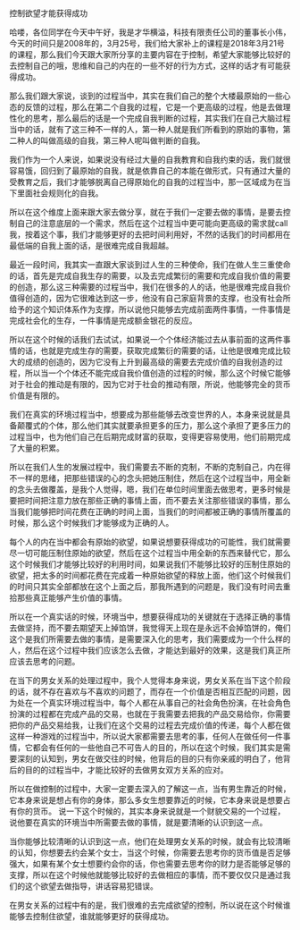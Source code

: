控制欲望才能获得成功

哈喽，各位同学在今天中午好，我是才华横溢，科技有限责任公司的董事长小伟，今天的时间只是2008年的，3月25号，我们给大家补上的课程是2018年3月21号的课程，那么我们今天跟大家所分享的主要内容在于控制，希望大家能够比较好的去控制自己的哦，思维和自己的内在的一些不好的行为方式，这样的话才有可能获得成功。

那么我们跟大家说，谈到的过程当中，其实在我们自己的整个大楼最原始的一些心态的反馈的过程，那么在第二个自我的过程，它是一个更高级的过程，他是去做理性化的思考，那么最后的话是一个完成自我判断的过程，其实我们在自己大脑过程当中的话，就有了这三种不一样的人，第一种人就是我们所看到的原始的事物，第二种人的叫做高级的自我，第三种人呢叫做判断的自我。

我们作为一个人来说，如果说没有经过大量的自我教育和自我约束的话，我们就很容易饿，回归到了最原始的自我，就是依靠自己的本能在做形式，只有通过大量的受教育之后，我们才能够脱离自己得原始化的自我的过程当中，那一区域成为在当下里面社会规则化的自我。

所以在这个维度上面来跟大家去做分享，就在于我们一定要去做的事情，是要去控制自己的注意底层的一个需求，然后在这个过程当中更可能向更高级的需求就call我，按着这个事，我们才能够更好的去把时间利用好，不然的话我们的时间都用在最低端的自我上面的话，是很难完成自我超越。

最近一段时间，我其实一直跟大家谈到过人生的三种使命，我们在做人生三重使命的话，首先是完成自我生存的需要，以及去完成繁衍的需要和完成自我价值的需要的创造，那么这三种需要的过程当中，我们在很多的人的话，他是很难完成自我价值得创造的，因为它很难达到这一步，他没有自己家庭背景的支撑，也没有社会所给予的这个知识体系作为支撑，所以说他只能够去完成前面两件事情，一件事情是完成社会化的生存，一件事情是完成额金银花的反应。

所以在这个时候的话我们去试试，如果说一个个体经济能过去从事前面的这两件事情的话，也就是完成生存的需要，获取完成繁衍的需要的话，让他是很难完成比较大的成绩的创造的，因为它没有上升到最高级的需要去完成价值的自我创造的过程，所以当一个个体还不能完成自我价值创造的过程的时候，那么这个时候它能够对于社会的推动是有限的，因为它对于社会的推动有限，所说，他能够完全的货币价值是有限的。

我们在真实的环境过程当中，想要成为那些能够去改变世界的人，本身来说就是具备颠覆式的个体，那么他们其实就要承担更多的压力，那么这个承担了更多压力的过程当中，也为他们自己在后期完成财富的获取，变得更容易使用，他们前期完成了大量的积累。

所以在我们人生的发展过程中，我们需要去不断的克制，不断的克制自己，内在得不一样的思绪，把那些错误的心的念头把她压制住，然后在这个过程当中，用全新的念头去做覆盖，是我个人觉得，嗯，我们在单位时间里面去做思考，更多时候是要把时间把注意力放在那些正确的事情上面，而不要去关注那些错误的事情，那么当我们能够把时间花费在正确的时间上面，当我们的时间都被正确的事情所覆盖的时候，那么这个时候我们才能够成为正确的人。

每个人的内在当中都会有原始的欲望，如果说想要获得成功的可能性，我们就需要尽一切可能压制住原始的欲望，然后在这个过程当中用全新的东西来替代它，那么这个时候我们才能够比较好的利用时间，如果说我们不能够比较好的压制住原始的欲望，把太多的时间都花费在完成着一种原始欲望的释放上面，他们这个时候我们的时间只其实全部都放在这个上面之后，那我所遇到的问题是，我们没有时间去重拾那些真正能够产生价值的事情。

所以在一个真实话的时候，环境当中，想要获得成功的关键就在于选择正确的事情去做坚持，而不要去期望天上掉馅饼，我觉得天上现在是永远不会掉馅饼的，俺们这个是我们所需要去做的事情，是需要深入化的思考，我们需要成为一个什么样的人，然后在这个过程中我们应该怎么去做，才能达到最好的效果，这是我们真正所应该去思考的问题。

在当下的男女关系的处理过程中，我个人觉得本身来说，男女关系在当下这个阶段的话，就不存在喜欢与不喜欢的问题了，而存在一个价值是否相互匹配的问题，因为处在一个真实环境过程当中，每个人都在从事自己的社会角色扮演，在社会角色扮演的过程都在完成产品的交易，也就在于我需要去把我的产品交易给你，你需要把你的产品交易给我，让我们在这个交易的过程去完成价值的传递，每个人都在做这样一种游戏的过程当中，所以说大家都需要去思考的事，任何人在做任何一件事情，它都会有任何的一些他自己不可告人的目的，所以在这个时候，我们其实是需要深刻的认知到，男女在做交往的时候，他背后的目的只有你亲戚的明白了，他背后的目的的过程当中，才能比较好的去做男女双方关系的应对。

所以在做控制的过程中，大家一定要去深入的了解这一点，当有男生靠近的时候，它本身来说是想占有你的身体，那么多女生想要靠近的时候，它本身来说是想要占有你的货币。 说一下这个时候的，其实本身来说就是一个财貌交易的一个过程，说他要在真实的环境当中所需要去做的事情，就是要清晰的认识到这一点。

当你能够比较清晰的认识到这一点，他们在处理男女关系的时候，就会有比较清晰的认知，你想要去约会某个女士，当这个时候，你需要去思考你的货币值是否足够强大，如果有某个女士想要约会你的话，你也需要去思考你的财力是否能够足够的支撑，所以在这个时候他就能够比较好的去做相应的事情，而不要仅仅只是通过我们的这个欲望去做指导，讲话容易犯错误。

在男女关系的过程中有的是，我们很难的去完成欲望的控制，所以说在这个时候谁能够去控制住欲望，谁就能够更好的获得成功。
